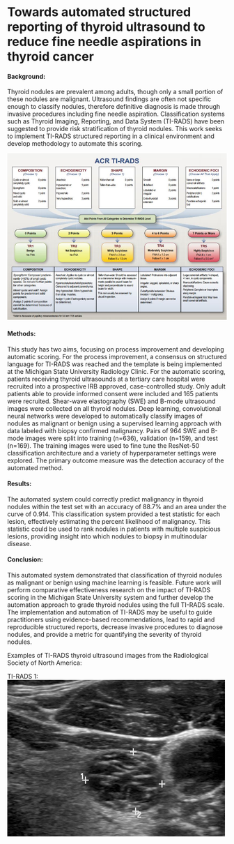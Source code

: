 # Towards automated structured reporting of thyroid ultrasound to reduce fine needle aspirations in thyroid cancer

#### Background: 
Thyroid nodules are prevalent among adults, though only a small portion of these nodules are malignant. Ultrasound findings are often not specific enough to classify nodules, therefore definitive diagnosis is made through invasive procedures including fine needle aspiration. Classification systems such as Thyroid Imaging, Reporting, and Data System (TI-RADS) have been suggested to provide risk stratification of thyroid nodules. This work seeks to implement TI-RADS structured reporting in a clinical environment and develop methodology to automate this scoring. 

![TIRADS](TIRADS-2017-Flow-Chart-1.jpg)

#### Methods: 
This study has two aims, focusing on process improvement and developing automatic scoring. For the process improvement, a consensus on structured language for TI-RADS was reached and the template is being implemented at the Michigan State University Radiology Clinic. For the automatic scoring, patients receiving thyroid ultrasounds at a tertiary care hospital were recruited into a prospective IRB approved, case-controlled study. Only adult patients able to provide informed consent were included and 165 patients were recruited. Shear-wave elastography (SWE) and B-mode ultrasound images were collected on all thyroid nodules. Deep learning, convolutional neural networks were developed to automatically classify images of nodules as malignant or benign using a supervised learning approach with data labeled with biopsy confirmed malignancy. Pairs of 964 SWE and B-mode images were split into training (n=636), validation (n=159), and test (n=169). The training images were used to fine tune the ResNet-50 classification architecture and a variety of hyperparameter settings were explored. The primary outcome measure was the detection accuracy of the automated method. 

#### Results: 
The automated system could correctly predict malignancy in thyroid nodules within the test set with an accuracy of 88.7% and an area under the curve of 0.914. This classification system provided a test statistic for each lesion, effectively estimating the percent likelihood of malignancy. This statistic could be used to rank nodules in patients with multiple suspicious lesions, providing insight into which nodules to biopsy in multinodular disease. 

#### Conclusion: 
This automated system demonstrated that classification of thyroid nodules as malignant or benign using machine learning is feasible. Future work will perform comparative effectiveness research on the impact of TI-RADS scoring in the Michigan State University system and further develop the automation approach to grade thyroid nodules using the full TI-RADS scale. The implementation and automation of TI-RADS may be useful to guide practitioners using evidence-based recommendations, lead to rapid and reproducible structured reports, decrease invasive procedures to diagnose nodules, and provide a metric for quantifying the severity of thyroid nodules.



Examples of TI-RADS thyroid ultrasound images from the Radiological Society of North America:

TI-RADS 1:
![TIRADS](TR1.gif)
